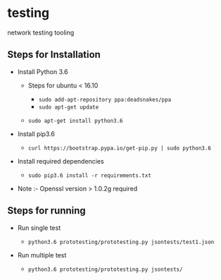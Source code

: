 # testing
network testing tooling

Steps for Installation
----------------------
- Install Python 3.6
  - Steps for ubuntu < 16.10
    - `sudo add-apt-repository ppa:deadsnakes/ppa`
    - `sudo apt-get update`

  - `sudo apt-get install python3.6`

- Install pip3.6
  - `curl https://bootstrap.pypa.io/get-pip.py | sudo python3.6`

- Install required dependencies
  - `sudo pip3.6 install -r requirements.txt`

- Note :- Openssl version > 1.0.2g required


Steps for running
------------------
  - Run single test
    - `python3.6 prototesting/prototesting.py jsontests/test1.json`

  - Run multiple test
    - `python3.6 prototesting/prototesting.py jsontests/`
